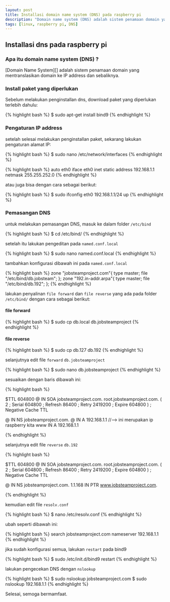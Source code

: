 ```yaml
---
layout: post
title: Installasi domain name system (DNS) pada raspberry pi
description: "Domain name system (DNS) adalah sistem penamaan domain yang mentranslasikan domain ke IP address dan sebaliknya"
tags: [linux, raspberry pi, DNS]
---
```


## Installasi dns pada raspberry pi

### Apa itu domain name system (DNS) ?

[Domain Name System][] adalah sistem penamaan domain yang mentranslasikan domain ke IP address dan sebaliknya.

### Install paket yang diperlukan
 
Sebelum melakukan penginstallan dns, download paket yang diperlukan terlebih dahulu:

{% highlight bash %}
$ sudo apt-get install bind9
{% endhighlight %}

### Pengaturan IP address

setelah selesai melakukan penginstallan paket, sekarang lakukan pengaturan alamat IP:

{% highlight bash %}
$ sudo nano /etc/network/interfaces
{% endhighlight %}

{% highlight bash %}
auto eth0
iface eth0 inet static
address 192.168.1.1
netmask 255.255.252.0
{% endhighlight %}

atau juga bisa dengan cara sebagai berikut:

{% highlight bash %}
$ sudo ifconfig eth0 192.168.1.1/24 up
{% endhighlight %}

### Pemasangan DNS

untuk melakukan pemasangan DNS, masuk ke dalam folder `/etc/bind`

{% highlight bash %}
$ cd /etc/bind/
{% endhighlight %}

setelah itu lakukan pengeditan pada `named.conf.local`

{% highlight bash %}
$ sudo nano named.conf.local
{% endhighlight %}

tambahkan konfigurasi dibawah ini pada `named.conf.local`

{% highlight bash %}
    zone "jobsteamproject.com"{
            type master;
            file "/etc/bind/db.jobsteam";
            };
    zone "192.in-addr.arpa"{
            type master;
            file "/etc/bind/db.192";
            };
{% endhighlight %}

lakukan penyalinan `file forward` dan `file reverse` yang ada pada folder `/etc/bind/` dengan cara sebagai berikut:

#### file forward
{% highlight bash %}
$ sudo cp db.local db.jobsteamproject
{% endhighlight %}

#### file reverse
{% highlight bash %}
$ sudo cp db.127 db.192
{% endhighlight %}

selanjutnya edit file `forward` `db.jobsteamproject`

{% highlight bash %}
$ sudo nano db.jobsteamproject
{% endhighlight %}

sesuaikan dengan baris dibawah ini:

{% highlight bash %}

$TTL                    604800
@       IN              SOA             jobsteamproject.com. root.jobsteamproject.com. (
                        2               ; Serial
                        604800          ; Refresh
                        86400           ; Retry
                        2419200         ; Expire
                        604800 )        ; Negative Cache TTL

@        IN     NS      jobsteamproject.com.
@        IN     A       192.168.1.1   //--> ini merupakan ip raspberry kita
www      IN     A       192.168.1.1
    
{% endhighlight %}    

selanjutnya edit file `reverse` `db.192`

{% highlight bash %}

$TTL                    604800
@       IN              SOA             jobsteamproject.com. root.jobsteamproject.com. (
                        2               ; Serial
                        604800          ; Refresh
                        86400           ; Retry
                        2419200         ; Expire
                        604800 )        ; Negative Cache TTL

@        IN     NS      jobsteamproject.com.
1.1.168  IN     PTR     www.jobsteamproject.com.
    
{% endhighlight %}

kemudian edit file `resolv.conf`

{% highlight bash %}
$ nano /etc/resolv.conf
{% endhighlight %}

ubah seperti dibawah ini:

{% highlight bash %}
search jobsteamproject.com
nameserver 192.168.1.1
{% endhighlight %}

jika sudah konfigurasi semua, lakukan `restart` pada bind9

{% highlight bash %}
$ sudo /etc/init.d/bind9 restart
{% endhighlight %}

lakukan pengecekan DNS dengan `nslookup`

{% highlight bash %}
$ sudo nslookup jobsteamproject.com
$ sudo nslookup 192.168.1.1
{% endhighlight %}

Selesai, semoga bermamfaat.
